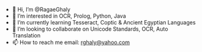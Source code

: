 - 👋 Hi, I’m @RagaeGhaly
- 👀 I’m interested in OCR, Prolog, Python, Java
- 🌱 I’m currently learning Tesseract, Coptic & Ancient Egyptian Languages
- 💞️ I’m looking to collaborate on Unicode Standards, OCR, Auto Translation
- 📫 How to reach me email: rghaly@yahoo.com

<!---
RagaeGhaly/RagaeGhaly is a ✨ special ✨ repository because its `README.md` (this file) appears on your GitHub profile.
You can click the Preview link to take a look at your changes.
--->
